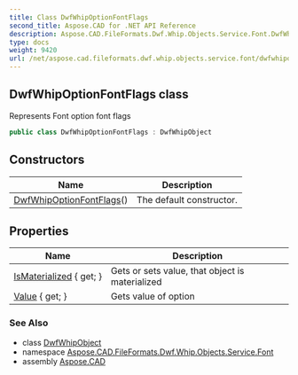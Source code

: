 ```yaml
---
title: Class DwfWhipOptionFontFlags
second_title: Aspose.CAD for .NET API Reference
description: Aspose.CAD.FileFormats.Dwf.Whip.Objects.Service.Font.DwfWhipOptionFontFlags class. Represents Font option font flags
type: docs
weight: 9420
url: /net/aspose.cad.fileformats.dwf.whip.objects.service.font/dwfwhipoptionfontflags/
---
```

## DwfWhipOptionFontFlags class

Represents Font option font flags

```csharp
public class DwfWhipOptionFontFlags : DwfWhipObject
```

## Constructors

| Name | Description |
| --- | --- |
| [DwfWhipOptionFontFlags](dwfwhipoptionfontflags/)() | The default constructor. |

## Properties

| Name | Description |
| --- | --- |
| [IsMaterialized](../../aspose.cad.fileformats.dwf.whip.objects/dwfwhipobject/ismaterialized/) { get; } | Gets or sets value, that object is materialized |
| [Value](../../aspose.cad.fileformats.dwf.whip.objects.service.font/dwfwhipoptionfontflags/value/) { get; } | Gets value of option |

### See Also

* class [DwfWhipObject](../../aspose.cad.fileformats.dwf.whip.objects/dwfwhipobject/)
* namespace [Aspose.CAD.FileFormats.Dwf.Whip.Objects.Service.Font](../../aspose.cad.fileformats.dwf.whip.objects.service.font/)
* assembly [Aspose.CAD](../../)


